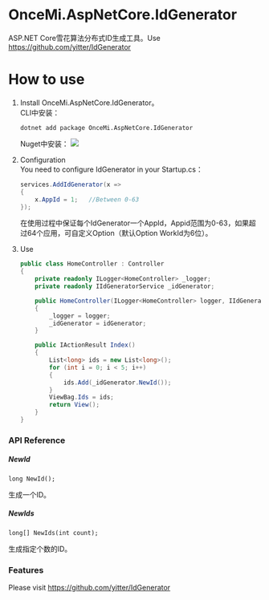 # OnceMi.AspNetCore.IdGenerator
ASP.NET Core雪花算法分布式ID生成工具。Use https://github.com/yitter/IdGenerator

# How to use
1. Install OnceMi.AspNetCore.IdGenerator。  
    CLI中安装：  
    ```shell
    dotnet add package OnceMi.AspNetCore.IdGenerator
    ```
    Nuget中安装：  [![](https://img.shields.io/nuget/v/OnceMi.AspNetCore.IdGenerator.svg)](https://www.nuget.org/packages/OnceMi.AspNetCore.IdGenerator)

2. Configuration  
    You need to configure IdGenerator in your Startup.cs：

    ```csharp
    services.AddIdGenerator(x =>
    {
        x.AppId = 1;   //Between 0-63
    });
    ```

    在使用过程中保证每个IdGenerator一个AppId，Appid范围为0-63，如果超过64个应用，可自定义Option（默认Option WorkId为6位）。  

3. Use  
    ```csharp
    public class HomeController : Controller
    {
        private readonly ILogger<HomeController> _logger;
        private readonly IIdGeneratorService _idGenerator;

        public HomeController(ILogger<HomeController> logger, IIdGeneratorService idGenerator)
        {
            _logger = logger;
            _idGenerator = idGenerator;
        }

        public IActionResult Index()
        {
            List<long> ids = new List<long>();
            for (int i = 0; i < 5; i++)
            {
                ids.Add(_idGenerator.NewId());
            }
            ViewBag.Ids = ids;
            return View();
        }
    }
    ```

### API Reference

##### NewId  
`long NewId();`

生成一个ID。  

##### NewIds  
`long[] NewIds(int count);`

生成指定个数的ID。  


### Features

Please visit https://github.com/yitter/IdGenerator
